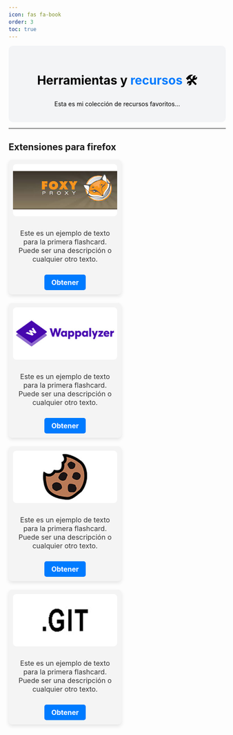 ```yaml
---
icon: fas fa-book
order: 3
toc: true
---
```


<div align="center" style="background-color: #f3f4f6; padding: 20px; border-radius: 10px; color: #000">
  <h1><span style="color: #000;">Herramientas y </span> <span style="color: #007bff;">recursos</span> 🛠️</h1>
  <p>Esta es mi colección de recursos favoritos…</p>
</div>
<hr>

## Extensiones para firefox

<div class="flashcard-container">
  <div class="flashcard">
    <div class="flashcard-image">
      <img src="/assets/imagenes/recursos/FoxyProxy.png" alt="FoxyProxy">
    </div>
    <div class="flashcard-text">
      <p>Este es un ejemplo de texto para la primera flashcard. Puede ser una descripción o cualquier otro texto.</p>
      <a href="https://addons.mozilla.org/en-US/firefox/addon/foxyproxy-standard/" target="_blank" class="obtener-boton">Obtener</a>
    </div>
  </div>

  <div class="flashcard">
    <div class="flashcard-image">
      <img src="/assets/imagenes/recursos/Wappalyzer.jpg" alt="Wappalyzer">
    </div>
    <div class="flashcard-text">
      <p>Este es un ejemplo de texto para la primera flashcard. Puede ser una descripción o cualquier otro texto.</p>
      <a href="https://addons.mozilla.org/en-US/firefox/addon/wappalyzer/" target="_blank" class="obtener-boton">Obtener</a>
    </div>
  </div>

  <div class="flashcard">
    <div class="flashcard-image">
      <img src="/assets/imagenes/recursos/Cookie-Editor.jpg" alt="FoxyProxy">
    </div>
    <div class="flashcard-text">
      <p>Este es un ejemplo de texto para la primera flashcard. Puede ser una descripción o cualquier otro texto.</p>
      <a href="https://addons.mozilla.org/en-US/firefox/addon/cookie-editor/" target="_blank" class="obtener-boton">Obtener</a>
    </div>
  </div>

  <div class="flashcard">
    <div class="flashcard-image">
      <img src="/assets/imagenes/recursos/DotGit.jpg" alt="DotGit">
    </div>
    <div class="flashcard-text">
      <p>Este es un ejemplo de texto para la primera flashcard. Puede ser una descripción o cualquier otro texto.</p>
      <a href="https://addons.mozilla.org/en-US/firefox/addon/dotgit/" target="_blank" class="obtener-boton">Obtener</a>
    </div>
  </div>
</div>

<style>
  .flashcard-container {
    display: flex;
    flex-wrap: wrap;
    justify-content: space-between;
    gap: 20px;
  }

  .flashcard {
    display: flex;
    flex-direction: column;
    align-items: center;
    width: 48%;
    background-color: #f4f4f4;
    padding: 10px;
    border-radius: 8px;
    box-shadow: 0 4px 8px rgba(0, 0, 0, 0.1);
    text-align: center;
  }

  .flashcard-image img {
    width: 100%;
    height: auto;
    border-radius: 8px;
  }

  .flashcard-text {
    margin-top: 10px;
    font-size: 1rem;
    color: #333;
  }

  /* Estilos del botón */
  .obtener-boton {
    display: inline-block;
    margin-top: 10px;
    padding: 8px 16px;
    background-color: #007bff;
    color: #fff;
    border-radius: 5px;
    text-decoration: none;
    font-weight: bold;
    transition: background-color 0.3s;
  }

  .obtener-boton:hover {
    background-color: #0056b3;
  }
</style>
